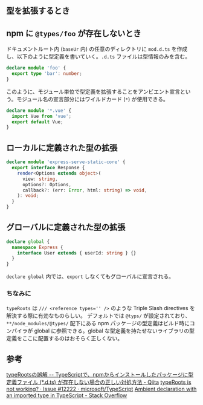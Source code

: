 ## 型を拡張するとき

## npm に `@types/foo` が存在しないとき

ドキュメントルート内 (`baseUr` 内) の任意のディレクトリに `mod.d.ts` を作成し、以下のように型定義を書いていく。`.d.ts` ファイルは型情報のみを含む。

```typescript
declare module 'foo' {
  export type 'bar': number;
}
```

このように、モジュール単位で型定義を拡張することをアンビエント宣言という。モジュール名の宣言部分にはワイルドカード (`*`) が使用できる。

```typescript
declare module '*.vue' {
  import Vue from 'vue';
  export default Vue;
}
```

## ローカルに定義された型の拡張

```typescript
declare module 'express-serve-static-core' {
  export interface Response {
    render<Options extends object>(
      view: string,
      options?: Options,
      callback?: (err: Error, html: string) => void,
    ): void;
  }
}
```

## グローバルに定義された型の拡張

```typescript
declare global {
  namespace Express {
    interface User extends { userId: string } {}
  }
}
```

`declare global` 内では、`export` しなくてもグローバルに宣言される。

### ちなみに

`typeRoots` は `/// <reference types='' />` のような Triple Slash directives を解決する際に有効なものらしい。
デフォルトでは `@typs/` が設定されており、`**/node_modules/@types/` 配下にある npm パッケージの型定義はビルド時にコンパイラが global に参照できる。global な型定義を持たせないライブラリの型定義をここに配置するのはおそらく正しくない。

## 参考

[typeRootsの誤解 -- TypeScriptで、npmからインストールしたパッケージに型定義ファイル (*.d.ts) が存在しない場合の正しい対処方法 - Qiita](https://qiita.com/tetradice/items/b89a5dd41fcebf96379e)
[typeRoots is not working? · Issue #12222 · microsoft/TypeScript](https://github.com/Microsoft/TypeScript/issues/12222#issuecomment-260417733)
[Ambient declaration with an imported type in TypeScript - Stack Overflow](https://stackoverflow.com/questions/45099605/ambient-declaration-with-an-imported-type-in-typescript)



